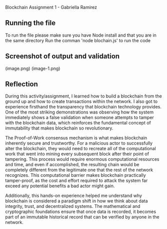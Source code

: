 Blockchain Assignment 1 - Gabriella Ramirez

## Running the file
To run the file please make sure you have Node install and that you are in the same directory
Run the comman 'node blochain.js' to run the code 

## Screenshot of output and validation
(image.png)
(image-1.png)


## Reflection
During this activity/assignment, I learned how to build a blockchain from the ground up and how to create transactions within the network. I also got to experience firsthand the transparency that blockchain technology provides. One of the most striking demonstrations was observing how the system immediately shows a false validation when someone attempts to tamper with the blockchain data, which reinforces the fundamental concept of immutability that makes blockchain so revolutionary.

The Proof-of-Work consensus mechanism is what makes blockchain inherently secure and trustworthy. For a malicious actor to successfully alter the blockchain, they would need to recreate all of the computational work that went into mining every subsequent block after their point of tampering. This process would require enormous computational resources and time, and even if accomplished, the resulting chain would be completely different from the legitimate one that the rest of the network recognizes. This computational barrier makes blockchain practically tamper-proof, as the cost and effort required to attack the system far exceed any potential benefits a bad actor might gain.

Additionally, this hands-on experience helped me understand why blockchain is considered a paradigm shift in how we think about data integrity, trust, and decentralized systems. The mathematical and cryptographic foundations ensure that once data is recorded, it becomes part of an immutable historical record that can be verified by anyone in the network.